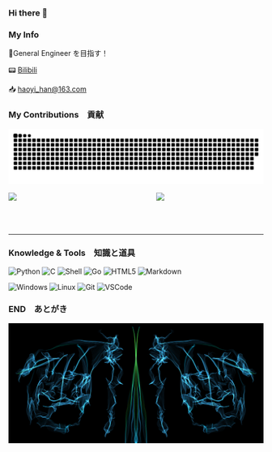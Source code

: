 ### Hi there 👋

<!--
**Haoyi-Han/Haoyi-Han** is a ✨ _special_ ✨ repository because its `README.md` (this file) appears on your GitHub profile.

Here are some ideas to get you started:

- 🔭 I’m currently working on ...
- 🌱 I’m currently learning ...
- 👯 I’m looking to collaborate on ...
- 🤔 I’m looking for help with ...
- 💬 Ask me about ...
- 📫 How to reach me: ...
- 😄 Pronouns: ...
- ⚡ Fun fact: ...
-->

### My Info

:crystal_ball:General Engineer を目指す！

:pager: [Bilibili](https://space.bilibili.com/109509907) 

:inbox_tray: [haoyi_han@163.com](mailto:haoyi_han@163.com)

### My Contributions　貢献

<div align="center">

[![img](https://github.com/Haoyi-Han/Haoyi-Han/raw/output/github-snake-dark.svg)](https://github.com/Haoyi-Han/Haoyi-Han/raw/output/github-snake-dark.svg)

<img width="55%" align="left" src="https://github-readme-stats.vercel.app/api?username=Haoyi-Han&include_all_commits=true&show_icons=true&theme=chartreuse-dark" />

<img width="42%" align="right" src="https://github-readme-stats.vercel.app/api/top-langs/?username=Haoyi-Han&layout=compact&theme=chartreuse-dark" />

<br/><br/><br/><br/><hr/>

</div>

### Knowledge & Tools　知識と道具

<p>
  <img alt="Python" src="https://img.shields.io/badge/-Python-FADC6A?style=flat-square&logo=python" />
  <img alt="C" src="https://img.shields.io/badge/-C/C++-DAE8FC?style=flat-square&logo=c" />
  <img alt="Shell" src="https://img.shields.io/badge/-Shell-000000?style=style=flat-square&logo=gnu-bash&logoColor=white" />
    <img alt="Go" src="https://img.shields.io/badge/-Go-F7B93E?style=flat-square&logo=go&logoColor=white" />
	<img alt="HTML5" src="https://img.shields.io/badge/-HTML5-E34F26?style=flat-square&logo=html5&logoColor=white" />
  <img alt="Markdown" src="https://img.shields.io/badge/-Markdown-292326?style=flat-square&logo=markdown" />
</p>

<p>
    <img alt="Windows" src="https://img.shields.io/badge/-Window-ee827c?style=flat-square&logo=windows&logoColor=blue" />
  <img alt="Linux" src="https://img.shields.io/badge/-Linux-F9A03C?style=flat-square&logo=linux&logoColor=white" />
  <img alt="Git" src="https://img.shields.io/badge/-Git-FCC624?style=flat-square&logo=git" />
  <img alt="VSCode" src="https://img.shields.io/badge/-VSCode-007ACC?style=flat-square&logo=visual-studio-code" />
</p>

### END　あとがき

![img](./img/banner.png)